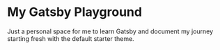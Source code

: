 # My Gatsby Playground

Just a personal space for me to learn Gatsby and document my journey starting fresh with the default starter theme.
